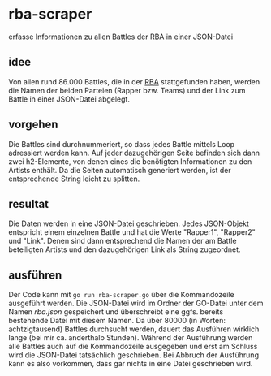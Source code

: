# rba-scraper
erfasse Informationen zu allen Battles der RBA in einer JSON-Datei

## idee
Von allen rund 86.000 Battles, die in der [RBA](https://www.r-b-a.de) stattgefunden haben, werden die Namen der beiden Parteien (Rapper bzw. Teams) und der Link zum Battle in einer JSON-Datei abgelegt.

## vorgehen
Die Battles sind durchnummeriert, so dass jedes Battle mittels Loop adressiert werden kann. Auf jeder dazugehörigen Seite befinden sich dann zwei h2-Elemente, von denen eines die benötigten Informationen zu den Artists enthält. Da die Seiten automatisch generiert werden, ist der entsprechende String leicht zu splitten.

## resultat
Die Daten werden in eine JSON-Datei geschrieben. Jedes JSON-Objekt entspricht einem einzelnen Battle und hat die Werte "Rapper1", "Rapper2" und "Link". Denen sind dann entsprechend die Namen der am Battle beteiligten Artists und den dazugehörigen Link als String zugeordnet.

## ausführen
Der Code kann mit `go run rba-scraper.go` über die Kommandozeile ausgeführt werden. Die JSON-Datei wird im Ordner der GO-Datei unter dem Namen _rba.json_ gespeichert und überschreibt eine ggfs. bereits bestehende Datei mit diesem Namen. Da über 80000 (in Worten: achtzigtausend) Battles durchsucht werden, dauert das Ausführen wirklich lange (bei mir ca. anderthalb Stunden). Während der Ausführung werden alle Battles auch auf die Kommandozeile ausgegeben und erst am Schluss wird die JSON-Datei tatsächlich geschrieben. Bei Abbruch der Ausführung kann es also vorkommen, dass gar nichts in eine Datei geschrieben wird.
